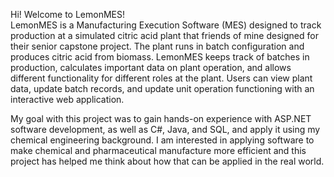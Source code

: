 Hi! Welcome to LemonMES! <br/>
 
LemonMES is a Manufacturing Execution Software (MES) designed to track production at a simulated citric acid plant that friends of mine designed for their senior capstone project. The plant runs in batch configuration and produces citric acid from biomass. LemonMES keeps track of batches in production, calculates important data on plant operation, and allows different functionality for different roles at the plant. Users can view plant data, update batch records, and update unit operation functioning with an interactive web application. <br/>

My goal with this project was to gain hands-on experience with ASP.NET software development, as well as C#, Java, and SQL, and apply it using my chemical engineering background. I am interested in applying software to make chemical and pharmaceutical manufacture more efficient and this project has helped me think about how that can be applied in the real world.
